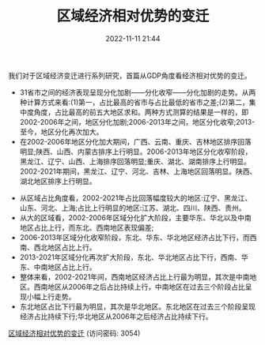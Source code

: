 ﻿---
title: 区域经济相对优势的变迁
date: 2022-11-11 21:44
tags:
- 区域经济变迁系列
updated: 1970-01-01 08:00:00
---

我们对于区域经济变迁进行系列研究，首篇从GDP角度看经济相对优势的变迁。
- 31省市之间的经济表现呈现分化加剧——分化收窄——分化加剧的走势。从两种计算方式来看:(1)第一，占比最高的省市与占比最低的省市之差;(2)第二，集中度角度，占比最高的前五大地区求和。两种方式测算的结果是一样的，即2002-2006年之间，地区分化加剧;2006-2013年之间，地区分化收窄;2013-至今，地区分化再次加大。
- 在2002-2006年地区分化加大期间，广西、云南、重庆、吉林地区排序回落明显;陕西、山西、内蒙古排序上行明显。2006-2013年地区分化收窄阶段，黑龙江、辽宁、山西、上海排序回落明显;重庆、湖北、湖南排序上行明显。2002-2021年期间，黑龙江、辽宁、河北、吉林、上海地区回落明显。陕西、湖北地区排序上行明显。

<!-- more -->

- 从区域占比角度看，2002-2021年占比回落幅度较大的地区:辽宁、黑龙江、山东、河北、上海;占比上行明显的地区:江苏、湖北、四川、陕西、贵州。
- 从大的区域看，2002-2006年区域分化扩大阶段，主要华东、华北以及中南地区占比上行，而东北、西南地区表现偏差;
- 2006-2013年区域分化收窄阶段，东北、华东、华北地区经济占比下行，而西南、西北地区占比上行。
- 2013-2021年区域分化再次扩大阶段，东北、华北地区占比下行，西南、华东、中南地区占比上行。
- 整体来看，2002-2021年间，西南地区经济占比上行最为明显，其次是中南地区。西南地区从2006年之后占比持续上行，中南地区在过去三个阶段占比呈现小幅上行走势。
- 东北地区占比下行最为明显，其次是华北地区。东北地区在过去三个阶段呈现经济占比持续下行;华北地区从2006年之后经济占比持续下行。


[区域经济相对优势的变迁](https://url12.ctfile.com/f/3948612-722537598-b9acbd?p=3054)
(访问密码: 3054)
